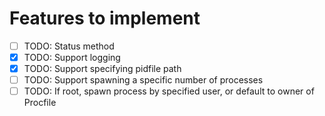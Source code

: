 # Features to implement

- [ ] TODO: Status method
- [x] TODO: Support logging
- [x] TODO: Support specifying pidfile path
- [ ] TODO: Support spawning a specific number of processes
- [ ] TODO: If root, spawn process by specified user, or default to owner of Procfile
